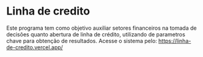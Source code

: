 # Linha de credito
 Este programa tem como objetivo auxiliar setores financeiros na tomada de decisões quanto abertura de linha de crédito, utilizando de parametros chave para obtenção de resultados.
 Acesse o sistema pelo: https://linha-de-credito.vercel.app/
